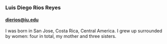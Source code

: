 
### Luis Diego Rios Reyes
#### dierios@iu.edu


I was born in San Jose, Costa Rica, Central America. I grew up surrounded by women: four in total, my mother and three sisters.
